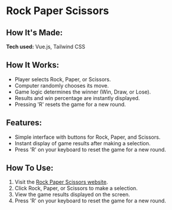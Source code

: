 # Rock Paper Scissors

## How It's Made:

**Tech used:** Vue.js, Tailwind CSS

## How It Works:

- Player selects Rock, Paper, or Scissors.
- Computer randomly chooses its move.
- Game logic determines the winner (Win, Draw, or Lose).
- Results and win percentage are instantly displayed.
- Pressing 'R' resets the game for a new round.

## Features:

- Simple interface with buttons for Rock, Paper, and Scissors.
- Instant display of game results after making a selection.
- Press 'R' on your keyboard to reset the game for a new round.

## How To Use:

1. Visit the [Rock Paper Scissors website](https://rock-paper-scissors-vue-js-kappa.vercel.app).
2. Click Rock, Paper, or Scissors to make a selection.
3. View the game results displayed on the screen.
4. Press 'R' on your keyboard to reset the game for a new round.
